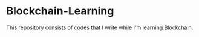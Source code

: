 # Blockchain-Learning
This repository consists of codes that I write while I'm learning Blockchain.
